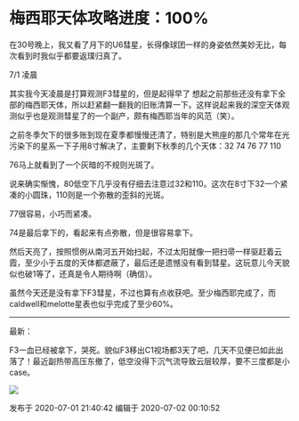 # 梅西耶天体攻略进度：100%

在30号晚上，我又看了月下的U6彗星，长得像球团一样的身姿依然美妙无比，每次看到时我似乎都要返璞归真了。

7/1 凌晨

其实我今天凌晨是打算观测F3彗星的，但是起得早了
想起之前那些还没有拿下全部的梅西耶天体，所以赶紧翻一翻我的旧账清算一下。这样说起来我的深空天体观测似乎也是观测彗星了的一个副产，颇有梅西耶当年的风范（笑）。

之前冬季欠下的很多账到现在夏季都慢慢还清了，特别是大熊座的那几个常年在光污染下的星系一下子用8寸解决了，主要剩下秋季的几个天体：32 74 76 77
110

76马上就看到了一个灰暗的不规则光斑了。

说来确实惭愧，80低空下几乎没有仔细去注意过32和110。这次在8寸下32一个紧凑的小圆珠，110则是一个弥散的歪斜的光斑。

77很容易，小巧而紧凑。

74是最后拿下的，看起来有点弥散，但是很容易拿下。

  

然后天亮了，按照惯例从南河五开始扫起，不过太阳就像一把扫帚一样驱赶着云霞，至少小于五度的天体都遮蔽了，最后还是遗憾没有看到彗星。这玩意儿今天貌似也破1等了，还真是令人期待啊（确信）。

虽然今天还是没有拿下F3彗星，不过也算有点收获吧。至少梅西耶完成了，而caldwell和melotte星表也似乎完成了至少60%。

* * *

最新：

F3一血已经被拿下，哭死。貌似F3移出C1视场都3天了吧，几天不见便已如此出落了！最近副热带高压东撤了，低空没得下沉气流导致云层较厚，要不三度都是小case。

![](https://pic3.zhimg.com/v2-fa64afb5e11f6cec3d2f6b436197f018_720w.png?source=d16d100b)

发布于 2020-07-01 21:40:42 编辑于 2020-07-02 00:10:52

